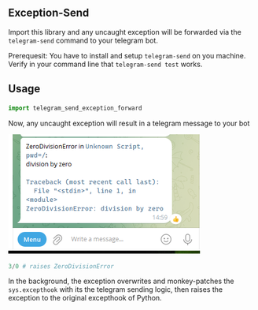 ## Exception-Send

Import this library and any uncaught exception will be forwarded via the `telegram-send` command to your telegram bot.

Prerequesit: You have to install and setup `telegram-send` on you machine. Verify in your command line that `telegram-send test` works.

## Usage

```Python
import telegram_send_exception_forward
```

Now, any uncaught exception will result in a telegram message to your bot

![](md_assets/2024-09-03-14-59-54-image.png)

```python
3/0 # raises ZeroDivisionError
```

In the background, the exception overwrites and monkey-patches the `sys.excepthook` with its the telegram sending logic, then raises the exception to the original excepthook of Python.
